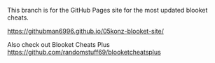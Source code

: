 This branch is for the GitHub Pages site for the most updated blooket cheats.

https://githubman6996.github.io/05konz-blooket-site/

Also check out Blooket Cheats Plus
https://github.com/randomstuff69/blooketcheatsplus
